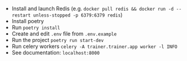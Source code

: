 - Install and launch Redis (e.g. `docker pull redis && docker run -d --restart unless-stopped -p 6379:6379 redis`)
- Install poetry
- Run `poetry install`
- Create and edit `.env` file from `.env.example`
- Run the project `poetry run start-dev`
- Run celery workers `celery -A trainer.trainer.app worker -l INFO`
- See documentation: `localhost:8000`